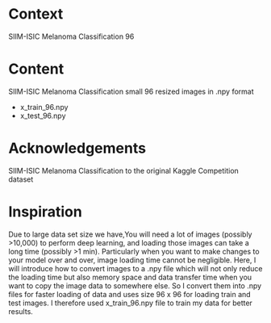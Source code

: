 # Context

SIIM-ISIC Melanoma Classification 96

# Content

SIIM-ISIC Melanoma Classification small 96 resized images in .npy format
* x_train_96.npy
* x_test_96.npy

# Acknowledgements

SIIM-ISIC Melanoma Classification to the original Kaggle Competition dataset

# Inspiration

Due to large data set size we have,You will need a lot of images (possibly >10,000) to perform deep learning, and loading those images can take a long time (possibly >1 min). Particularly when you want to make changes to your model over and over, image loading time cannot be negligible. Here, I will introduce how to convert images to a .npy file which will not only reduce the loading time but also memory space and data transfer time when you want to copy the image data to somewhere else. So I convert them into .npy files for faster loading of data and uses size 96 x 96 for loading train and test images. I therefore used  x_train_96.npy file to train my data for better results.
